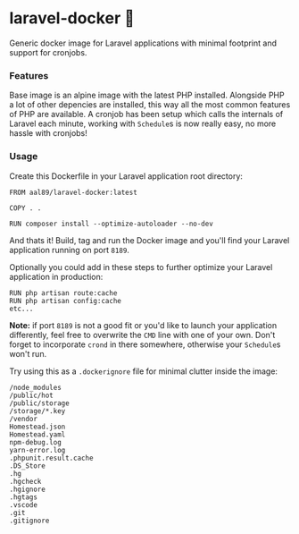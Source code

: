 # laravel-docker 🐳

Generic docker image for Laravel applications with minimal footprint and support for cronjobs.

### Features

Base image is an alpine image with the latest PHP installed. Alongside PHP a lot of other depencies are installed,
this way all the most common features of PHP are available. A cronjob has been setup which calls the internals
of Laravel each minute, working with `Schedule`s is now really easy, no more hassle with cronjobs!

### Usage

Create this Dockerfile in your Laravel application root directory:

```
FROM aal89/laravel-docker:latest

COPY . .

RUN composer install --optimize-autoloader --no-dev
```

And thats it! Build, tag and run the Docker image and you'll find your Laravel application running on port `8189`.

Optionally you could add in these steps to further optimize your Laravel application in production:

```
RUN php artisan route:cache
RUN php artisan config:cache
etc...
```

**Note:** if port `8189` is not a good fit or you'd like to launch your application differently, feel free to overwrite the `CMD` line with one of your own. Don't
forget to incorporate `crond` in there somewhere, otherwise your `Schedule`s won't run.

Try using this as a `.dockerignore` file for minimal clutter inside the image:

```
/node_modules
/public/hot
/public/storage
/storage/*.key
/vendor
Homestead.json
Homestead.yaml
npm-debug.log
yarn-error.log
.phpunit.result.cache
.DS_Store
.hg
.hgcheck
.hgignore
.hgtags
.vscode
.git
.gitignore
```
